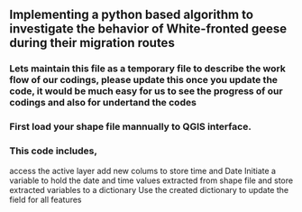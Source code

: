 ## Implementing a python based algorithm to investigate the behavior of White-fronted geese during their migration routes

### Lets maintain this file as a temporary file to describe the work flow of our codings, please update this once you update the code, it would be much easy for us to see the progress of our codings and also for undertand the codes 

### First load your shape file mannually to QGIS interface.

### This code includes,
  access the active layer
  add new colums to store time and Date
  Initiate a variable to hold the date and time values extracted from shape file and store extracted variables to a dictionary
  Use the created dictionary to update the field for all features






